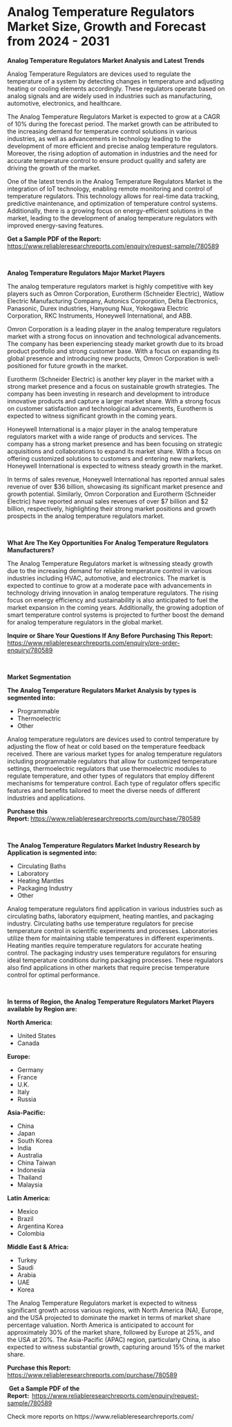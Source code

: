 <p><h1>Analog Temperature Regulators Market Size, Growth and Forecast from 2024 - 2031</h1></p><p><strong>Analog Temperature Regulators Market Analysis and Latest Trends</strong></p>
<p><p>Analog Temperature Regulators are devices used to regulate the temperature of a system by detecting changes in temperature and adjusting heating or cooling elements accordingly. These regulators operate based on analog signals and are widely used in industries such as manufacturing, automotive, electronics, and healthcare.</p><p>The Analog Temperature Regulators Market is expected to grow at a CAGR of 10% during the forecast period. The market growth can be attributed to the increasing demand for temperature control solutions in various industries, as well as advancements in technology leading to the development of more efficient and precise analog temperature regulators. Moreover, the rising adoption of automation in industries and the need for accurate temperature control to ensure product quality and safety are driving the growth of the market.</p><p>One of the latest trends in the Analog Temperature Regulators Market is the integration of IoT technology, enabling remote monitoring and control of temperature regulators. This technology allows for real-time data tracking, predictive maintenance, and optimization of temperature control systems. Additionally, there is a growing focus on energy-efficient solutions in the market, leading to the development of analog temperature regulators with improved energy-saving features.</p></p>
<p><strong>Get a Sample PDF of the Report:&nbsp;</strong> <a href="https://www.reliableresearchreports.com/enquiry/request-sample/780589">https://www.reliableresearchreports.com/enquiry/request-sample/780589</a></p>
<p>&nbsp;</p>
<p><strong>Analog Temperature Regulators Major Market Players</strong></p>
<p><p>The analog temperature regulators market is highly competitive with key players such as Omron Corporation, Eurotherm (Schneider Electric), Watlow Electric Manufacturing Company, Autonics Corporation, Delta Electronics, Panasonic, Durex industries, Hanyoung Nux, Yokogawa Electric Corporation, RKC Instruments, Honeywell International, and ABB.</p><p>Omron Corporation is a leading player in the analog temperature regulators market with a strong focus on innovation and technological advancements. The company has been experiencing steady market growth due to its broad product portfolio and strong customer base. With a focus on expanding its global presence and introducing new products, Omron Corporation is well-positioned for future growth in the market.</p><p>Eurotherm (Schneider Electric) is another key player in the market with a strong market presence and a focus on sustainable growth strategies. The company has been investing in research and development to introduce innovative products and capture a larger market share. With a strong focus on customer satisfaction and technological advancements, Eurotherm is expected to witness significant growth in the coming years.</p><p>Honeywell International is a major player in the analog temperature regulators market with a wide range of products and services. The company has a strong market presence and has been focusing on strategic acquisitions and collaborations to expand its market share. With a focus on offering customized solutions to customers and entering new markets, Honeywell International is expected to witness steady growth in the market.</p><p>In terms of sales revenue, Honeywell International has reported annual sales revenue of over $36 billion, showcasing its significant market presence and growth potential. Similarly, Omron Corporation and Eurotherm (Schneider Electric) have reported annual sales revenues of over $7 billion and $2 billion, respectively, highlighting their strong market positions and growth prospects in the analog temperature regulators market.</p></p>
<p>&nbsp;</p>
<p><strong>What Are The Key Opportunities For Analog Temperature Regulators Manufacturers?</strong></p>
<p><p>The Analog Temperature Regulators market is witnessing steady growth due to the increasing demand for reliable temperature control in various industries including HVAC, automotive, and electronics. The market is expected to continue to grow at a moderate pace with advancements in technology driving innovation in analog temperature regulators. The rising focus on energy efficiency and sustainability is also anticipated to fuel the market expansion in the coming years. Additionally, the growing adoption of smart temperature control systems is projected to further boost the demand for analog temperature regulators in the global market.</p></p>
<p><strong>Inquire or Share Your Questions If Any Before Purchasing This Report:</strong> <a href="https://www.reliableresearchreports.com/enquiry/pre-order-enquiry/780589">https://www.reliableresearchreports.com/enquiry/pre-order-enquiry/780589</a></p>
<p>&nbsp;</p>
<p><strong>Market Segmentation</strong></p>
<p><strong>The Analog Temperature Regulators Market Analysis by types is segmented into:</strong></p>
<p><ul><li>Programmable</li><li>Thermoelectric</li><li>Other</li></ul></p>
<p><p>Analog temperature regulators are devices used to control temperature by adjusting the flow of heat or cold based on the temperature feedback received. There are various market types for analog temperature regulators including programmable regulators that allow for customized temperature settings, thermoelectric regulators that use thermoelectric modules to regulate temperature, and other types of regulators that employ different mechanisms for temperature control. Each type of regulator offers specific features and benefits tailored to meet the diverse needs of different industries and applications.</p></p>
<p><strong>Purchase this Report:&nbsp;</strong><a href="https://www.reliableresearchreports.com/purchase/780589">https://www.reliableresearchreports.com/purchase/780589</a></p>
<p>&nbsp;</p>
<p><strong>The Analog Temperature Regulators Market Industry Research by Application is segmented into:</strong></p>
<p><ul><li>Circulating Baths</li><li>Laboratory</li><li>Heating Mantles</li><li>Packaging Industry</li><li>Other</li></ul></p>
<p><p>Analog temperature regulators find application in various industries such as circulating baths, laboratory equipment, heating mantles, and packaging industry. Circulating baths use temperature regulators for precise temperature control in scientific experiments and processes. Laboratories utilize them for maintaining stable temperatures in different experiments. Heating mantles require temperature regulators for accurate heating control. The packaging industry uses temperature regulators for ensuring ideal temperature conditions during packaging processes. These regulators also find applications in other markets that require precise temperature control for optimal performance.</p></p>
<p>&nbsp;</p>
<p><strong>In terms of Region, the Analog Temperature Regulators Market Players available by Region are:</strong></p>
<p>
    <p> <strong> North America: </strong>
        <ul>
            <li>United States</li>
            <li>Canada</li>
        </ul>
        </p> 
    <p> <strong> Europe: </strong>
        <ul>
            <li>Germany</li>
            <li>France</li>
            <li>U.K.</li>
            <li>Italy</li>
            <li>Russia</li>
        </ul>
        </p> 
    <p> <strong> Asia-Pacific: </strong>
        <ul>
            <li>China</li>
            <li>Japan</li>
            <li>South Korea</li>
            <li>India</li>
            <li>Australia</li>
            <li>China Taiwan</li>
            <li>Indonesia</li>
            <li>Thailand</li>
            <li>Malaysia</li>
        </ul>
        </p> 
    <p> <strong> Latin America: </strong>
        <ul>
            <li>Mexico</li>
            <li>Brazil</li>
            <li>Argentina Korea</li>
            <li>Colombia</li>
        </ul>
        </p> 
    <p> <strong> Middle East & Africa: </strong>
        <ul>
            <li>Turkey</li>
            <li>Saudi</li>
            <li>Arabia</li>
            <li>UAE</li>
            <li>Korea</li>
        </ul>
    </p>
    </p>
<p><p>The Analog Temperature Regulators market is expected to witness significant growth across various regions, with North America (NA), Europe, and the USA projected to dominate the market in terms of market share percentage valuation. North America is anticipated to account for approximately 30% of the market share, followed by Europe at 25%, and the USA at 20%. The Asia-Pacific (APAC) region, particularly China, is also expected to witness substantial growth, capturing around 15% of the market share.</p></p>
<p><strong>Purchase this Report: </strong><a href="https://www.reliableresearchreports.com/purchase/780589">https://www.reliableresearchreports.com/purchase/780589</a></p>
<p>&nbsp;<strong>Get a Sample PDF of the Report:&nbsp;&nbsp;</strong><a href="https://www.reliableresearchreports.com/enquiry/request-sample/780589">https://www.reliableresearchreports.com/enquiry/request-sample/780589</a></p>
<p><strong></strong></p>
<p>Check more reports on https://www.reliableresearchreports.com/</p>